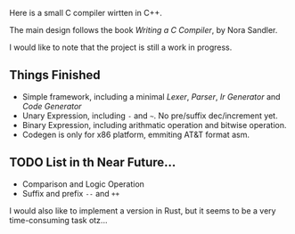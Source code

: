 Here is a small C compiler wirtten in C++.

The main design follows the book *Writing a C Compiler*, by Nora Sandler.

I would like to note that the project is still a work in progress.

## Things Finished
- Simple framework, including a minimal *Lexer*, *Parser*, *Ir Generator* and *Code Generator*
- Unary Expression, including `-` and `~`. No pre/suffix dec/increment yet.
- Binary Expression, including arithmatic operation and bitwise operation.
- Codegen is only for x86 platform, emmiting AT&T format asm.

## TODO List in th Near Future...
- Comparison and Logic Operation
- Suffix and prefix `--` and `++`

I would also like to implement a version in Rust, but it seems to be a very time-consuming task otz...